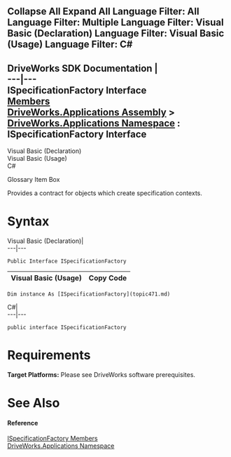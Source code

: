 Collapse All Expand All Language Filter: All  Language Filter: Multiple  Language Filter: Visual Basic (Declaration) Language Filter: Visual Basic (Usage) Language Filter: C#  
---  
DriveWorks SDK Documentation  |   
---|---  
ISpecificationFactory Interface   
[Members](topic472.md)   
[DriveWorks.Applications Assembly](topic13.md) > [DriveWorks.Applications Namespace](topic16.md) : ISpecificationFactory Interface  
---  
  
Visual Basic (Declaration)    
Visual Basic (Usage)    
C# 

Glossary Item Box

Provides a contract for objects which create specification contexts. 

# Syntax

Visual Basic (Declaration)|   
---|---  
      
    
    Public Interface ISpecificationFactory   
  
Visual Basic (Usage)| Copy Code  
---|---  
      
    
    Dim instance As [ISpecificationFactory](topic471.md)  
  
C#|   
---|---  
      
    
    public interface ISpecificationFactory   
  
# Requirements

**Target Platforms:** Please see DriveWorks software prerequisites.

# See Also

#### Reference

[ISpecificationFactory Members](topic472.md)   
[DriveWorks.Applications Namespace](topic16.md)


